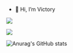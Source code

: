 - 👋 Hi, I’m Victory
<p><img src="https://img.shields.io/badge/Django-F7DF1E?style=flat-square&logo=Django&logoColor=black"/></a></p>
<p><img src="https://img.shields.io/badge/Django-092E20?style=flat-square&logo=Django&logoColor=#092E20"/></a></p>
<!---
apollo058/apollo058 is a ✨ special ✨ repository because its `README.md` (this file) appears on your GitHub profile.
You can click the Preview link to take a look at your changes.
--->

![Anurag's GitHub stats](https://github-readme-stats.vercel.app/api?username=apollo058&show_icons=true&theme=radical)
